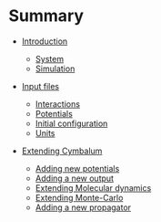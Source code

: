 # Summary

- [Introduction](engine/intro.md)
    - [System](engine/system.md)
    - [Simulation]()

- [Input files](input/intro.md)
    - [Interactions](input/interactions.md)
    - [Potentials](input/potentials.md)
    - [Initial configuration]()
    - [Units](input/units.md)

- [Extending Cymbalum]()
    - [Adding new potentials]()
    - [Adding a new output]()
    - [Extending Molecular dynamics]()
    - [Extending Monte-Carlo]()
    - [Adding a new propagator]()
